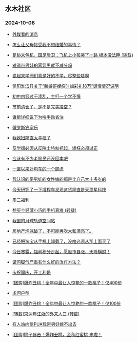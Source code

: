 ## 水木社区 
### 2024-10-08

+ [外媒看的消息](https://www.newsmth.net/nForum/article/OurEstate/3107663)

+ [怎么让父母接受我不想结婚的事情？](https://www.newsmth.net/nForum/article/Age/20376214)

+ [足协未包机，国足后卫：飞机上小孩哭了一路 根本没法睡 (转载)](https://www.newsmth.net/nForum/article/Football/3447852)

+ [难道带男娃的离异男就不减分吗](https://www.newsmth.net/nForum/article/Divorce/2100941)

+ [说起来学阀们真是好的不学，尽整些啥啊](https://www.newsmth.net/nForum/article/QingJiao/890481)

+ [信阳淮滨县关于“新娘哥嫂临时加彩礼18万”舆情情况说明](https://www.newsmth.net/nForum/article/FamilyLife/1766871717)

+ [初中内容过于凌乱，主打一个学不懂](https://www.newsmth.net/nForum/article/PreUnivEdu/212745)

+ [节前清仓了，是不是完美踏空？](https://www.newsmth.net/nForum/article/Stock/10946022)

+ [谁能详细说下为啥手动省油](https://www.newsmth.net/nForum/article/AutoWorld/1944928426)

+ [俄罗斯农家乐](https://www.newsmth.net/nForum/article/Russia_Slavic/30534)

+ [我媳妇简直太幸福了](https://www.newsmth.net/nForum/article/FamilyLife/1766873246)

+ [反学阀必须从反院士特权抓起，矫枉必须过正](https://www.newsmth.net/nForum/article/QingJiao/890742)

+ [应该有不少老股民还没回本吧](https://www.newsmth.net/nForum/article/Stock/10947406)

+ [一直以来对电车的一个顾虑](https://www.newsmth.net/nForum/article/GreenAuto/1684457)

+ [我认识的带男娃的女性嫁的都是比自己大十多岁的](https://www.newsmth.net/nForum/article/Divorce/2100988)

+ [今天研究了一下增程车发现这货简直是天顶星科技](https://www.newsmth.net/nForum/article/AutoWorld/1944928566)

+ [周二福利](https://www.newsmth.net/nForum/article/Russia_Slavic/30389)

+ [想买个轻薄小巧的手机真难 (转载)](https://www.newsmth.net/nForum/article/Mobile/1949069)

+ [我国的月球轨道空间站](https://www.newsmth.net/nForum/article/Aero/468499)

+ [房地产泡沫破了，不可能再吹大和漂亮了。](https://www.newsmth.net/nForum/article/OurEstate/3108204)

+ [已经把淘宝从手机上卸载了，没啥必须从那上面买了](https://www.newsmth.net/nForum/article/CouponsLife/4504591)

+ [今日寒露，福利积分走起，愿股市暴涨，天降横财！](https://www.newsmth.net/nForum/article/Single/4592426)

+ [请问脚气严重有什么好的治疗方法？](https://www.newsmth.net/nForum/article/HealthyLife/88441)

+ [庆祝国庆，开工利是](https://www.newsmth.net/nForum/article/Couplet/73184)

+ [[团购]爆炸丑桃！全年中最让人惊艳的一款桃子！仅400份](https://www.newsmth.net/nForum/article/ADAgent_TG/1326643)

+ [求问户型](https://www.newsmth.net/nForum/article/OurEstate/3108316)

+ [[团购]爆炸丑桃！全年中最让人惊艳的一款桃子！仅100份](https://www.newsmth.net/nForum/article/ADAgent_TG/1326643)

+ [[转载]京沪粤江浙的外来人口 (转载)](https://www.newsmth.net/nForum/article/Geography/599206)

+ [有人站内信PUA我带男娃嫁不出去](https://www.newsmth.net/nForum/article/Divorce/2101137)

+ [[团购]桃子暴击！爆炸丑桃，金秋红蜜桃 来啦！](https://www.newsmth.net/nForum/article/ADAgent_TG/1326643)

